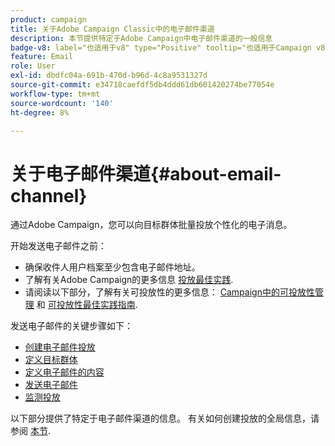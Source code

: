 ```yaml
---
product: campaign
title: 关于Adobe Campaign Classic中的电子邮件渠道
description: 本节提供特定于Adobe Campaign中电子邮件渠道的一般信息
badge-v8: label="也适用于v8" type="Positive" tooltip="也适用于Campaign v8"
feature: Email
role: User
exl-id: dbdfc04a-691b-470d-b96d-4c8a9531327d
source-git-commit: e34718caefdf5db4ddd61db601420274be77054e
workflow-type: tm+mt
source-wordcount: '140'
ht-degree: 8%

---
```


# 关于电子邮件渠道{#about-email-channel}

通过Adobe Campaign，您可以向目标群体批量投放个性化的电子消息。

开始发送电子邮件之前：

* 确保收件人用户档案至少包含电子邮件地址。
* 了解有关Adobe Campaign的更多信息 [投放最佳实践](delivery-best-practices.md).
* 请阅读以下部分，了解有关可投放性的更多信息： [Campaign中的可投放性管理](about-deliverability.md) 和 [可投放性最佳实践指南](https://experienceleague.adobe.com/docs/deliverability-learn/deliverability-best-practice-guide/introduction.html?lang=zh-Hans).

发送电子邮件的关键步骤如下：

* [创建电子邮件投放](creating-an-email-delivery.md)
* [定义目标群体](steps-defining-the-target-population.md)
* [定义电子邮件的内容](defining-the-email-content.md)
* [发送电子邮件](sending-messages.md)
* [监测投放](about-delivery-monitoring.md)

以下部分提供了特定于电子邮件渠道的信息。 有关如何创建投放的全局信息，请参阅 [本节](steps-about-delivery-creation-steps.md).
